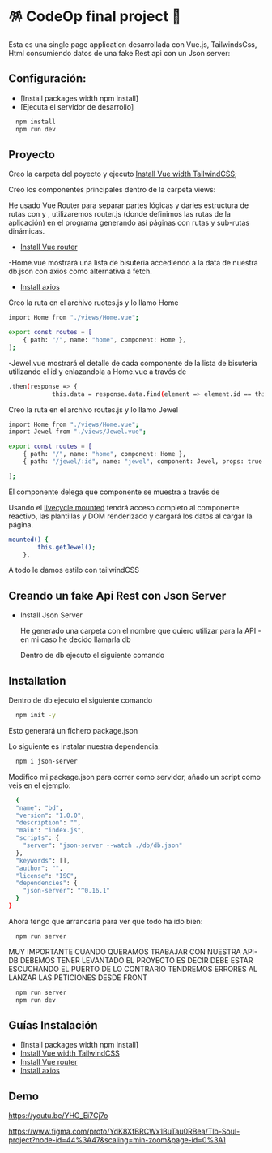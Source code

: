 
# 🪅 CodeOp final project 🎉

Esta es una single page application desarrollada con Vue.js, TailwindsCss, Html consumiendo datos de una fake Rest api con un Json server:

## Configuración:
- [Install packages width npm install]
- [Ejecuta el servidor de desarrollo]

```bash
  npm install
  npm run dev
```

## Proyecto
Creo la carpeta del poyecto y ejecuto [Install Vue width TailwindCSS](https://tailwindcss.com/docs/guides/vite);

Creo los componentes principales dentro de la carpeta views:

He usado Vue Router para separar partes lógicas y darles estructura de rutas con <RouterView> y <RouterLink>, utilizaremos router.js (donde definimos las rutas de la aplicación) en el programa generando así páginas con rutas y sub-rutas dinámicas.
- [Install Vue router](https://router.vuejs.org/installation.html)

-Home.vue mostrará una lista de bisutería accediendo a la data de nuestra db.json con axios como alternativa a fetch.
- [Install axios](https://www.npmjs.com/package/vue-axios)

Creo la ruta en el archivo ruotes.js y lo llamo Home

```bash
import Home from "./views/Home.vue";

export const routes = [
    { path: "/", name: "home", component: Home },
];
```

-Jewel.vue mostrará el detalle de cada componente de la lista de bisutería utilizando el id  y enlazandola a Home.vue a través de <RouterLink>

```bash
.then(response => {
            this.data = response.data.find(element => element.id == this.id)
```

Creo la ruta en el archivo routes.js y lo llamo Jewel

```bash
import Home from "./views/Home.vue";
import Jewel from "./views/Jewel.vue";

export const routes = [
    { path: "/", name: "home", component: Home },
    { path: "/jewel/:id", name: "jewel", component: Jewel, props: true },

];
```

El componente <App /> delega que componente se muestra a través de <RouterView>

Usando el [livecycle mounted](https://vuejs.org/guide/essentials/lifecycle.html) tendrá acceso completo al componente reactivo, las plantillas y DOM renderizado y cargará los datos al cargar la página.

```bash
mounted() {
        this.getJewel();
    },
```

A todo le damos estilo con tailwindCSS


## Creando un fake Api Rest con Json Server

- Install Json Server

    He generado una carpeta con el nombre que quiero utilizar para la API - en mi caso he decido llamarla db

    Dentro de db ejecuto el siguiente comando

## Installation

Dentro de db ejecuto el siguiente comando

```bash
  npm init -y
```
    
Esto generará un fichero package.json

Lo siguiente es instalar nuestra dependencia:

```bash
  npm i json-server
```

Modifico mi package.json para correr como servidor, añado un script como veis en el ejemplo:

```bash
  {
  "name": "bd",
  "version": "1.0.0",
  "description": "",
  "main": "index.js",
  "scripts": {
    "server": "json-server --watch ./db/db.json"
  },
  "keywords": [],
  "author": "",
  "license": "ISC",
  "dependencies": {
    "json-server": "^0.16.1"
  }
}
```

Ahora tengo que arrancarla para ver que todo ha ido bien:

```bash
  npm run server
```

MUY IMPORTANTE CUANDO QUERAMOS TRABAJAR CON NUESTRA API-DB DEBEMOS TENER LEVANTADO EL PROYECTO ES DECIR DEBE ESTAR ESCUCHANDO EL PUERTO DE LO CONTRARIO TENDREMOS ERRORES AL LANZAR LAS PETICIONES DESDE FRONT

```bash
  npm run server
  npm run dev
```
## Guías Instalación 
 - [Install packages width npm install]
 - [Install Vue width TailwindCSS](https://tailwindcss.com/docs/guides/vite)
 - [Install Vue router](https://router.vuejs.org/installation.html)
 - [Install axios](https://www.npmjs.com/package/vue-axios)
 
## Demo

https://youtu.be/YHG_Ei7Cj7o

https://www.figma.com/proto/YdK8XfBRCWx1BuTau0RBea/Tlb-Soul-project?node-id=44%3A47&scaling=min-zoom&page-id=0%3A1

